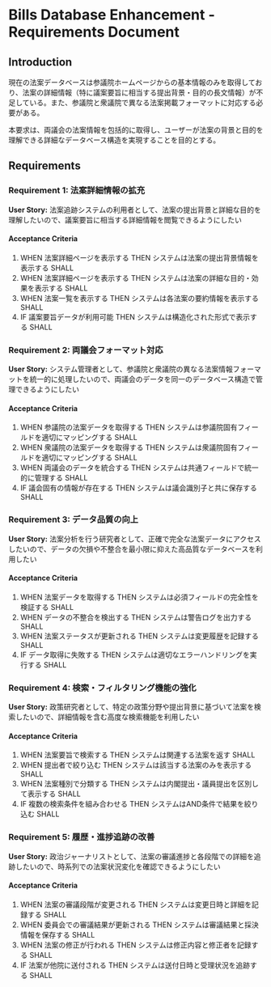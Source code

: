 # Bills Database Enhancement - Requirements Document

## Introduction

現在の法案データベースは参議院ホームページからの基本情報のみを取得しており、法案の詳細情報（特に議案要旨に相当する提出背景・目的の長文情報）が不足している。また、参議院と衆議院で異なる法案掲載フォーマットに対応する必要がある。

本要求は、両議会の法案情報を包括的に取得し、ユーザーが法案の背景と目的を理解できる詳細なデータベース構造を実現することを目的とする。

## Requirements

### Requirement 1: 法案詳細情報の拡充

**User Story:** 法案追跡システムの利用者として、法案の提出背景と詳細な目的を理解したいので、議案要旨に相当する詳細情報を閲覧できるようにしたい

#### Acceptance Criteria

1. WHEN 法案詳細ページを表示する THEN システムは法案の提出背景情報を表示する SHALL
2. WHEN 法案詳細ページを表示する THEN システムは法案の詳細な目的・効果を表示する SHALL
3. WHEN 法案一覧を表示する THEN システムは各法案の要約情報を表示する SHALL
4. IF 議案要旨データが利用可能 THEN システムは構造化された形式で表示する SHALL

### Requirement 2: 両議会フォーマット対応

**User Story:** システム管理者として、参議院と衆議院の異なる法案情報フォーマットを統一的に処理したいので、両議会のデータを同一のデータベース構造で管理できるようにしたい

#### Acceptance Criteria

1. WHEN 参議院の法案データを取得する THEN システムは参議院固有フィールドを適切にマッピングする SHALL
2. WHEN 衆議院の法案データを取得する THEN システムは衆議院固有フィールドを適切にマッピングする SHALL
3. WHEN 両議会のデータを統合する THEN システムは共通フィールドで統一的に管理する SHALL
4. IF 議会固有の情報が存在する THEN システムは議会識別子と共に保存する SHALL

### Requirement 3: データ品質の向上

**User Story:** 法案分析を行う研究者として、正確で完全な法案データにアクセスしたいので、データの欠損や不整合を最小限に抑えた高品質なデータベースを利用したい

#### Acceptance Criteria

1. WHEN 法案データを取得する THEN システムは必須フィールドの完全性を検証する SHALL
2. WHEN データの不整合を検出する THEN システムは警告ログを出力する SHALL
3. WHEN 法案ステータスが更新される THEN システムは変更履歴を記録する SHALL
4. IF データ取得に失敗する THEN システムは適切なエラーハンドリングを実行する SHALL

### Requirement 4: 検索・フィルタリング機能の強化

**User Story:** 政策研究者として、特定の政策分野や提出背景に基づいて法案を検索したいので、詳細情報を含む高度な検索機能を利用したい

#### Acceptance Criteria

1. WHEN 法案要旨で検索する THEN システムは関連する法案を返す SHALL
2. WHEN 提出者で絞り込む THEN システムは該当する法案のみを表示する SHALL
3. WHEN 法案種別で分類する THEN システムは内閣提出・議員提出を区別して表示する SHALL
4. IF 複数の検索条件を組み合わせる THEN システムはAND条件で結果を絞り込む SHALL

### Requirement 5: 履歴・進捗追跡の改善

**User Story:** 政治ジャーナリストとして、法案の審議進捗と各段階での詳細を追跡したいので、時系列での法案状況変化を確認できるようにしたい

#### Acceptance Criteria

1. WHEN 法案の審議段階が変更される THEN システムは変更日時と詳細を記録する SHALL
2. WHEN 委員会での審議結果が更新される THEN システムは審議結果と採決情報を保存する SHALL
3. WHEN 法案の修正が行われる THEN システムは修正内容と修正者を記録する SHALL
4. IF 法案が他院に送付される THEN システムは送付日時と受理状況を追跡する SHALL
